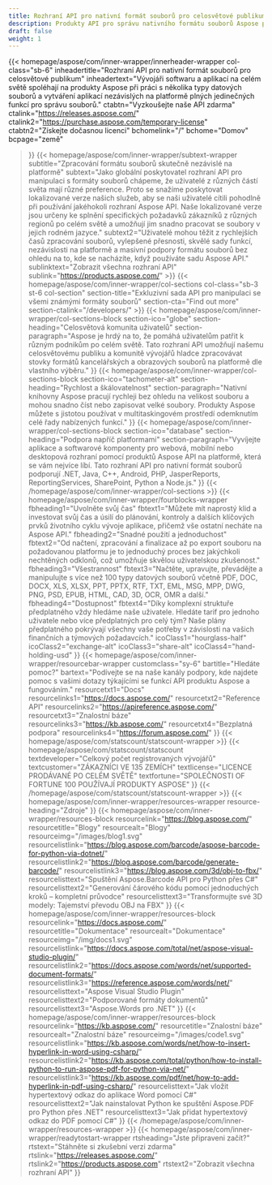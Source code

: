 ```yaml
---
title: Rozhraní API pro nativní formát souborů pro celosvětové publikum
description: Produkty API pro správu nativního formátu souborů Aspose používají vývojáři po celém světě pro manipulaci s dokumenty a obrázky na všech populárních platformách.
draft: false
weight: 1
---
```

{{< homepage/aspose/com/inner-wrapper/innerheader-wrapper col-class="sb-6"
  inheadertitle="Rozhraní API pro nativní formát souborů pro celosvětové publikum"
  inheadertext="Vývojáři softwaru a aplikací na celém světě spoléhají na produkty Aspose při práci s několika typy datových souborů a vytváření aplikací nezávislých na platformě plných jedinečných funkcí pro správu souborů."
  ctabtn="Vyzkoušejte naše API zdarma"
  ctalink="https://releases.aspose.com/"
  ctalink2="https://purchase.aspose.com/temporary-license"
  ctabtn2="Získejte dočasnou licenci"
  bchomelink="/"
  bchome="Domov"
  bcpage="země"
  >}}
   {{< homepage/aspose/com/inner-wrapper/subtext-wrapper
   subtitle="Zpracování formátu souborů skutečně nezávislé na platformě"
   subtext="Jako globální poskytovatel rozhraní API pro manipulaci s formáty souborů chápeme, že uživatelé z různých částí světa mají různé preference. Proto se snažíme poskytovat lokalizované verze našich služeb, aby se naši uživatelé cítili pohodlně při používání jakéhokoli rozhraní Aspose API. Naše lokalizované verze jsou určeny ke splnění specifických požadavků zákazníků z různých regionů po celém světě a umožňují jim snadno pracovat se soubory v jejich rodném jazyce."
   subtext2="Uživatelé mohou těžit z rychlejších časů zpracování souborů, vylepšené přesnosti, skvělé sady funkcí, nezávislosti na platformě a masivní podpory formátu souborů bez ohledu na to, kde se nacházíte, když používáte sadu Aspose API."
   sublinktext="Zobrazit všechna rozhraní API"
   sublink="https://products.aspose.com/" >}} 
{{< homepage/aspose/com/inner-wrapper/col-sections col-class="sb-3 st-6 col-section"
section-title="Exkluzivní sada API pro manipulaci se všemi známými formáty souborů"
section-cta="Find out more"
section-ctalink="/developers/" >}}
{{< homepage/aspose/com/inner-wrapper/col-sections-block section-ico="globe"
section-heading="Celosvětová komunita uživatelů"
section-paragraph="Aspose je hrdý na to, že pomáhá uživatelům patřit k různým podnikům po celém světě. Tato rozhraní API umožňují našemu celosvětovému publiku a komunitě vývojářů hladce zpracovávat stovky formátů kancelářských a obrazových souborů na platformě dle vlastního výběru."
>}}
{{< homepage/aspose/com/inner-wrapper/col-sections-block section-ico="tachometer-alt"
section-heading="Rychlost a škálovatelnost"
section-paragraph="Nativní knihovny Aspose pracují rychleji bez ohledu na velikost souboru a mohou snadno číst nebo zapisovat velké soubory. Produkty Aspose můžete s jistotou používat v multitaskingovém prostředí odemknutím celé řady nabízených funkcí."
>}}
{{< homepage/aspose/com/inner-wrapper/col-sections-block section-ico="database"
section-heading="Podpora napříč platformami"
section-paragraph="Vyvíjejte aplikace a softwarové komponenty pro webová, mobilní nebo desktopová rozhraní pomocí produktů Aspose API na platformě, která se vám nejvíce líbí. Tato rozhraní API pro nativní formát souborů podporují .NET, Java, C++, Android, PHP, JasperReports, ReportingServices, SharePoint, Python a Node.js."
>}}
{{< /homepage/aspose/com/inner-wrapper/col-sections >}}
{{< homepage/aspose/com/inner-wrapper/fourblocks-wrapper
fbheading1="Uvolněte svůj čas"
fbtext1="Můžete mít naprostý klid a investovat svůj čas a úsilí do plánování, kontroly a dalších klíčových prvků životního cyklu vývoje aplikace, přičemž vše ostatní necháte na Aspose API."
fbheading2="Snadné použití a jednoduchost"
fbtext2="Od načtení, zpracování a finalizace až po export souboru na požadovanou platformu je to jednoduchý proces bez jakýchkoli nechtěných odklonů, což umožňuje skvělou uživatelskou zkušenost."
fbheading3="Všestrannost"
fbtext3="Načtěte, upravujte, převádějte a manipulujte s více než 100 typy datových souborů včetně PDF, DOC, DOCX, XLS, XLSX, PPT, PPTX, RTF, TXT, EML, MSG, MPP, DWG, PNG, PSD, EPUB, HTML, CAD, 3D, OCR, OMR a další."
fbheading4="Dostupnost"
fbtext4="Díky komplexní struktuře předplatného vždy hledáme naše uživatele. Hledáte tarif pro jednoho uživatele nebo více předplatných pro celý tým? Naše plány předplatného pokrývají všechny vaše potřeby v závislosti na vašich finančních a týmových požadavcích."
icoClass1="hourglass-half" icoClass2="exchange-alt" icoClass3="share-alt" icoClass4="hand-holding-usd"
>}} 
{{< homepage/aspose/com/inner-wrapper/resourcebar-wrapper customclass="sy-6"
bartitle="Hledáte pomoc?"
bartext="Podívejte se na naše kanály podpory, kde najdete pomoc s vašimi dotazy týkajícími se funkcí API produktu Aspose a fungováním."
resourcetxt1="Docs"
resourcelinks1="https://docs.aspose.com/"
resourcetxt2="Reference API"
resourcelinks2="https://apireference.aspose.com/"
resourcetxt3="Znalostní báze"
resourcelinks3="https://kb.aspose.com/"
resourcetxt4="Bezplatná podpora"
resourcelinks4="https://forum.aspose.com/"
>}}
{{< homepage/aspose/com/statscount/statscount-wrapper >}}
{{< homepage/aspose/com/statscount/statscount
textdeveloper="Celkový počet registrovaných vývojářů"
textcustomer="ZÁKAZNÍCI VE 135 ZEMÍCH"
textlicense="LICENCE PRODÁVANÉ PO CELÉM SVĚTĚ"
textfortune="SPOLEČNOSTI OF FORTUNE 100 POUŽÍVAJÍ PRODUKTY ASPOSE"
>}}
{{< /homepage/aspose/com/statscount/statscount-wrapper >}}
{{< homepage/aspose/com/inner-wrapper/resources-wrapper
resource-heading="Zdroje"
>}}
{{< homepage/aspose/com/inner-wrapper/resources-block resourcelink="https://blog.aspose.com/"
resourcetitle="Blogy"
resourcealt="Blogy"
resourceimg="/images/blog1.svg" resourcelistlink="https://blog.aspose.com/barcode/aspose-barcode-for-python-via-dotnet/" resourcelistlink2="https://blog.aspose.com/barcode/generate-barcode/" resourcelistlink3="https://blog.aspose.com/3d/obj-to-fbx/"
resourcelisttext="Spuštění Aspose.Barcode API pro Python přes C#"
resourcelisttext2="Generování čárového kódu pomocí jednoduchých kroků – kompletní průvodce"
resourcelisttext3="Transformujte své 3D modely: Tajemství převodu OBJ na FBX"
>}}
{{< homepage/aspose/com/inner-wrapper/resources-block resourcelink="https://docs.aspose.com/"
resourcetitle="Dokumentace"
resourcealt="Dokumentace"
resourceimg="/img/docs1.svg" resourcelistlink="https://docs.aspose.com/total/net/aspose-visual-studio-plugin/" resourcelistlink2="https://docs.aspose.com/words/net/supported-document-formats/" resourcelistlink3="https://reference.aspose.com/words/net/"
resourcelisttext="Aspose Visual Studio Plugin"
resourcelisttext2="Podporované formáty dokumentů"
resourcelisttext3="Aspose.Words pro .NET"
>}}
{{< homepage/aspose/com/inner-wrapper/resources-block resourcelink="https://kb.aspose.com/"
resourcetitle="Znalostní báze"
resourcealt="Znalostní báze"
resourceimg="/images/code1.svg" resourcelistlink="https://kb.aspose.com/words/net/how-to-insert-hyperlink-in-word-using-csharp/" resourcelistlink2="https://kb.aspose.com/total/python/how-to-install-python-to-run-aspose-pdf-for-python-via-net/" resourcelistlink3="https://kb.aspose.com/pdf/net/how-to-add-hyperlink-in-pdf-using-csharp/"
resourcelisttext="Jak vložit hypertextový odkaz do aplikace Word pomocí C#"
resourcelisttext2="Jak nainstalovat Python ke spuštění Aspose.PDF pro Python přes .NET"
resourcelisttext3="Jak přidat hypertextový odkaz do PDF pomocí C#"
>}}
{{< /homepage/aspose/com/inner-wrapper/resources-wrapper >}}
{{< homepage/aspose/com/inner-wrapper/readytostart-wrapper
rtsheading="Jste připraveni začít?"
rtstext="Stáhněte si zkušební verzi zdarma"
rtslink="https://releases.aspose.com/"
rtslink2="https://products.aspose.com"
rtstext2="Zobrazit všechna rozhraní API"
>}}
